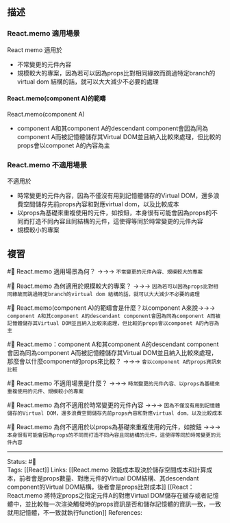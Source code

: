 ## 描述



### React.memo 適用場景
React memo 適用於
- 不常變更的元件內容
- 規模較大的專案，因為若可以因為props比對相同緣故而跳過特定branch的virtual dom 結構的話，就可以大大減少不必要的處理

#### React.memo(component A)的範疇
React.memo(component A)
- component A和其component A的descendant component會因為同為component A而被記憶體儲存其Virtual DOM並且納入比較來處理，但比較的props會以componet A的內容為主

### React.memo 不適用場景

不適用於
- 時常變更的元件內容，因為不僅沒有用到記憶體儲存的Virtual DOM，還多浪費空間儲存先前props內容和對應virtual dom，以及比較成本
- 以props為基礎來重複使用的元件，如按鈕，本身很有可能會因為props的不同而打造不同內容且同結構的元件，這使得等同於時常變更的元件內容
- 規模較小的專案

## 複習

#🧠 React.memo 適用場景為何？ ->->-> `不常變更的元件內容、規模較大的專案`
<!--SR:!2023-11-30,253,250-->

#🧠 React.memo 為何適用於規模較大的專案？ ->->-> `因為若可以因為props比對相同緣故而跳過特定branch的virtual dom 結構的話，就可以大大減少不必要的處理`
<!--SR:!2023-07-30,185,250-->

#🧠 React.memo(component A)的範疇會是什麼？以component A來說->->-> `component A和其component A的descendant component會因為同為component A而被記憶體儲存其Virtual DOM並且納入比較來處理，但比較的props會以componet A的內容為主`
<!--SR:!2023-07-07,169,250-->

#🧠 React.memo：component A和其component A的descendant component會因為同為component A而被記憶體儲存其Virtual DOM並且納入比較來處理，那麼會以什麼component的props來比較？ ->->-> `會以component A的props資訊來比較`
<!--SR:!2023-04-28,125,250-->


#🧠 React.memo 不適用場景是什麼？ ->->-> `時常變更的元件內容、以props為基礎來重複使用的元件、規模較小的專案`
<!--SR:!2023-06-22,77,210-->


#🧠 React.memo 為何不適用於時常變更的元件內容 ->->-> `因為不僅沒有用到記憶體儲存的Virtual DOM，還多浪費空間儲存先前props內容和對應virtual dom，以及比較成本`
<!--SR:!2023-07-08,171,250-->


#🧠 React.memo 為何不適用於以props為基礎來重複使用的元件，如按鈕  ->->-> `本身很有可能會因為props的不同而打造不同內容且同結構的元件，這使得等同於時常變更的元件內容`
<!--SR:!2023-05-28,142,250-->


---
Status: #🌱  
Tags:
[[React]]
Links:
[[React.memo 效能成本取決於儲存空間成本和計算成本，前者會是props數量、對應元件的Virtual DOM結構、其descendant component的Virtual DOM結構，後者會是props比對成本]]
[[React：React.memo 將特定props之指定元件A的對應Virtual DOM儲存在緩存或者記憶體中，並比較每一次渲染觸發時的props資訊是否和儲存記憶體的資訊一致，一致就用記憶體，不一致就執行function]]
References: